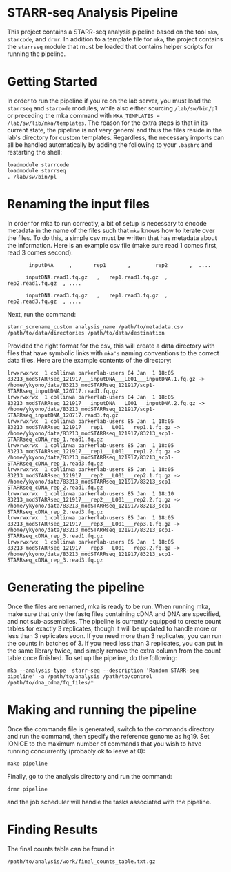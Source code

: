# STARR-seq Analysis Pipeline
This project contains a STARR-seq analysis pipeline based on the tool ```mka```, ```starcode```, and ```drmr```. In addition to a template file for ```mka```, the project contains the ```starrseq``` module that must be loaded that contains helper scripts for running the pipeline. 

# Getting Started
In order to run the pipeline if you're on the lab server, you must load the ```starrseq``` and ```starcode``` modules, while also either sourcing ```/lab/sw/bin/pl``` or preceding the mka command with ```MKA_TEMPLATES = /lab/sw/lib/mka/templates```. The reason for the extra steps is that in its current state, the pipeline is not very general and thus the files reside in the lab's directory for custom templates. Regardless, the necessary imports can all be handled automatically by adding the following to your ```.bashrc``` and restarting the shell:
```
loadmodule starrcode
loadmodule starrseq 
. /lab/sw/bin/pl
```

# Renaming the input files
In order for mka to run correctly, a bit of setup is necessary to encode metadata in the name of the files such that ```mka``` knows how to iterate over the files. To do this, a simple csv must be written that has metadata about the information. Here is an example csv file (make sure read 1 comes first, read 3 comes second):

```
       inputDNA     ,       rep1       ,        rep2       ,  ....
       
      inputDNA.read1.fq.gz   ,   rep1.read1.fq.gz  ,   rep2.read1.fq.gz  , ....

      inputDNA.read3.fq.gz   ,   rep1.read3.fq.gz  ,   rep2.read3.fq.gz  , ....
```

Next, run the command:

```
starr_screname_custom analysis_name /path/to/metadata.csv /path/to/data/directories /path/to/data/destination
```

Provided the right format for the csv, this will create a data directory with files that have symbolic links with ```mka's``` naming conventions to the correct data files. Here are the example contents of the directory:

```
lrwxrwxrwx  1 collinwa parkerlab-users 84 Jan  1 18:05 83213_modSTARRseq_121917___inputDNA___L001___inputDNA.1.fq.gz -> /home/ykyono/data/83213_modSTARRseq_121917/scp1-STARRseq_inputDNA_120717.read1.fq.gz
lrwxrwxrwx  1 collinwa parkerlab-users 84 Jan  1 18:05 83213_modSTARRseq_121917___inputDNA___L001___inputDNA.2.fq.gz -> /home/ykyono/data/83213_modSTARRseq_121917/scp1-STARRseq_inputDNA_120717.read3.fq.gz
lrwxrwxrwx  1 collinwa parkerlab-users 85 Jan  1 18:05 83213_modSTARRseq_121917___rep1___L001___rep1.1.fq.gz -> /home/ykyono/data/83213_modSTARRseq_121917/83213_scp1-STARRseq_cDNA_rep_1.read1.fq.gz
lrwxrwxrwx  1 collinwa parkerlab-users 85 Jan  1 18:05 83213_modSTARRseq_121917___rep1___L001___rep1.2.fq.gz -> /home/ykyono/data/83213_modSTARRseq_121917/83213_scp1-STARRseq_cDNA_rep_1.read3.fq.gz
lrwxrwxrwx  1 collinwa parkerlab-users 85 Jan  1 18:05 83213_modSTARRseq_121917___rep2___L001___rep2.1.fq.gz -> /home/ykyono/data/83213_modSTARRseq_121917/83213_scp1-STARRseq_cDNA_rep_2.read1.fq.gz
lrwxrwxrwx  1 collinwa parkerlab-users 85 Jan  1 18:10 83213_modSTARRseq_121917___rep2___L001___rep2.2.fq.gz -> /home/ykyono/data/83213_modSTARRseq_121917/83213_scp1-STARRseq_cDNA_rep_2.read3.fq.gz
lrwxrwxrwx  1 collinwa parkerlab-users 85 Jan  1 18:05 83213_modSTARRseq_121917___rep3___L001___rep3.1.fq.gz -> /home/ykyono/data/83213_modSTARRseq_121917/83213_scp1-STARRseq_cDNA_rep_3.read1.fq.gz
lrwxrwxrwx  1 collinwa parkerlab-users 85 Jan  1 18:05 83213_modSTARRseq_121917___rep3___L001___rep3.2.fq.gz -> /home/ykyono/data/83213_modSTARRseq_121917/83213_scp1-STARRseq_cDNA_rep_3.read3.fq.gz
```

# Generating the pipeline
Once the files are renamed, mka is ready to be run. When running mka, make sure that only the fastq files containing cDNA and DNA are specified, and not sub-assemblies. The pipeline is currently equipped to create count tables for exactly 3 replicates, though it will be updated to handle more or less than 3 replicates soon. If you need more than 3 replicates, you can run the counts in batches of 3. If you need less than 3 replicates, you can put in the same library twice, and simply remove the extra column from the count table once finished. To set up the pipeline, do the following: 
```
mka --analysis-type  starr-seq --description 'Random STARR-seq pipeline' -a /path/to/analysis /path/to/control /path/to/dna_cdna/fq_files/*
```

# Making and running the pipeline
Once the commands file is generated, switch to the commands directory and run the command, then specify the reference genome as hg19. Set IONICE to the maximum number of commands that you wish to have running concurrently (probably ok to leave at 0):
```
make pipeline
```
Finally, go to the analysis directory and run the command:
```
drmr pipeline
```
and the job scheduler will handle the tasks associated with the pipeline. 

# Finding Results
The final counts table can be found in 
```
/path/to/analysis/work/final_counts_table.txt.gz
```
